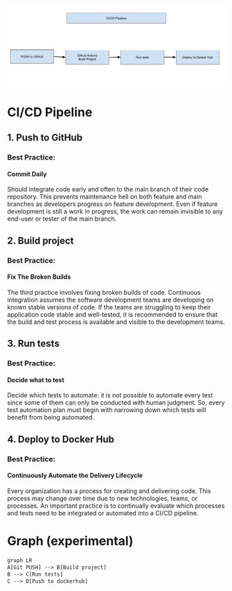 ![CI/CD Pipeline](/docs/pics/cicd_pipeline.jpg "CI/CD Pipeline")

# CI/CD Pipeline

## 1. Push to GitHub
### Best Practice:

#### Commit Daily

Should integrate code early and often to the main branch of their code repository. This prevents maintenance hell on both feature and main branches as developers progress on feature development. Even if feature development is still a work in progress, the work can remain invisible to any end-user or tester of the main branch.
## 2. Build project
### Best Practice:
#### Fix The Broken Builds

The third practice involves fixing broken builds of code. Continuous integration assumes the software development teams are developing on known stable versions of code. If the teams are struggling to keep their application code stable and well-tested, it is recommended to ensure that the build and test process is available and visible to the development teams.
## 3. Run tests
### Best Practice:
#### Decide what to test

Decide which tests to automate: it is not possible to automate every test since some of them can only be conducted with human judgment. So, every test automation plan must begin with narrowing down which tests will benefit from being automated.
## 4. Deploy to Docker Hub
### Best Practice:
#### Continuously Automate the Delivery Lifecycle

Every organization has a process for creating and delivering code. This process may change over time due to new technologies, teams, or processes. An important practice is to continually evaluate which processes and tests need to be integrated or automated into a CI/CD pipeline. 


# Graph (experimental)


```mermaid
graph LR
A[Git PUSH] --> B[Build project]
B --> C[Run tests]
C --> D[Push to dockerhub]
```

